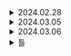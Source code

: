 
<details>
<summary> 2024.02.28 </summary>

## 오늘 한 것
알고리즘 - 재귀
알고리즘 - 백트래킹
JPA 공부

## 오늘 공부한 것
https://github.com/Algorithm-Niga-mol-ala/Algorithm/tree/main/%EC%A0%84%EC%84%B1%EC%88%98/2%EA%B8%B0/8%EC%A3%BC%EC%B0%A8

### 알고리즘
2468 안전영역<br>
9025 맥주마시면서걸어가기

### JPA
#### flush
> 영속성 컨텍스트의 변경 내용을 데이터베이스에 반영.
1. 변경 감지가 동작해서 영속성 컨텍스트에 있는 모든 엔티티를 스냅샷과 비교해서 수정된 엔티티를 찾음. 수정된 엔티티는 수정 쿼리를 만들어 쓰기 지연 SQL 저장소에 등록.
2. 쓰기 지연 SQL 저장소의 쿼리를 데이터베이스에 전송

+ flush 호출 시점
  + em.flush()
    + 거의 사용하지 않음
  + 트랜잭션 커밋 시
    + 자동 호출
  + JPQL 쿼리 실행 시
    + 객체지향 쿼리를 호출할 때도 플러시가 실행
    + 영속성 컨텍스트에는 있지만 db에 반영되지 않은 것들이 있을 수 있으므로 자동 호출

## 보완 해야 할 점

+ 다음 주 역량평가 준비
+ 다음 주부터 개발하려면 JPA 빨리 공부하기
</details> 

<details>
<summary> 2024.03.05 </summary>

## 오늘 한 것

와이어프레임 작성<br>
ERD 작성<br>

## 오늘 공부한 것

### Big-O, Big-THeta, Big-Omega에 대해 설명

입력 크기 n 이 무한대로 커질때의 복잡도를 간단히 표현하기 위해 사용하는 표기법.

+ Big-O : 최악의 경우. 점근적 상한. ex) n이 증가함에 따라 f(n) 이 O(n^2)보다 클 수 없음

+ Big-Theta : O 와 Omega 표기가 같은 경우에 사용. ex) 최대 최소 Theta(n^2)의 증가율을 가짐

+ Big-Omega : 최선의 경우, 점근적 하한, ex) n이 증가함에 따라 f(n)이 Omega(n^2) 보다 작을 수 없음

O(1) 의 상수 시간은 입력 크기 n에 대해여 변하지 않고 일정한 시간이 걸림

### 다른 것을 사용하지 않고 Big-O를 사용하는 이유

Big-O는 점근적 상한을 나타내는 표기법으로 해당 알고리즘의 최악의 경우를 나타냄.<br><br>
알고리즘의 평균적인 시간은 의미가 없는 경우가 많음.<br><br>
시간이 평균적으로 이정도 걸린다는 것보다 절대 이 시간 이상은 걸리지 않는다고 말하는 것이 서비스 신뢰도가 높음.<br><br>

### O(1) 은 O(N^2)보다 무조건적으로 빠른가

복잡도를 계산할 때 입력 크기 N이 무한대로 향한다고 생각하기 때문에 상수를 무시.<br> <br>
실제 O(100)인 알고리즘도 O(1)로 표기 되기 때문에 이런 경우 O(N^2)의 알고리즘 보다 n=10 이하의 시간일 때는 느림.<br><br>
</details> 

<details>
<summary> 2024.03.06 </summary>

## 오늘 한 것

API 명세서 작성<br>
빅데이터 전문가 리뷰<br>

## 오늘 공부한 것

### 일반 배열과 링크드 리스트의 비교

> 배열과 링크드 리스트는 데이터를 저장하고 관리하는 데 사용되는 두가지 기본적인 자료구조

+ 배열
  + 연속된 메모리 공간에 데이터를 저장
  + 인덱스를 사용해서 원소에 빠르게 접근이 가능함. O(1)의 시간복잡도
    + 인덱스란 추가적인 쓰기 작업과 저장 공간을 활용해서 검색 속도를 향상시키는 자료구조
    + 인덱스를 활용하면 검색뿐 아니라 수정, 삭제의 성능도 향상되는데 이유는 이 작업들에 항상 검색이 선행되기 때문
    + index를 사용하지 않으면 Full Scan이 일어나서 처리 속도가 떨어짐
      + 장점
      + 테이블 조회 속도 상승으로 인한 성능 향상
      + 전반적인 시스템의 부하를 줄일 수 있음
      + 단점
      + 인덱스를 관리하기 위해 추가적인 저장공간이 필요
      + 검색을 자주하는 테이블에 인덱스를 거는게 좋음
      + 수정, 삭제, 입력이 잦은 테이블에 인덱스를 걸게 되면 인덱스의 크기가 비대해져서 성능이 오히려 저하됨
        + 규모가 큰 테이블
        + 입력이 자주 발생하지 않는 컬럼
        + JOIN이나 WHERE, ORDER BY에 자주 사용되는 컬럼
        + 데이터의 중복도가 낮은 컬럼
    + 인덱스는 해시 테이블이나 B+Tree로 구현함
      + 해시 테이블 기반의 DB 인덱스는 검색에 유리하지만 해시가 = 연산에 특화되었기 때문에 해시 함수의 특성상 값이 1이라도 달라지면 완전히 다른 해시 값을 생성하므로 부등호 연산이 자주 사용되는 데이터 베이스 검색에는 적합하지 않음
      + B+Tree는 리프노드만이 인덱스와 함께 value를 가지고 있고 나머지 노드들은 데이터를 위한 인덱스만을 가지고 있음
      + 리프노드들은 LinkedList로 연결되어 있음
      + 데이터 베이스의 인덱스 컬럼은 부등호를 이용한 순차 검색 연산이 자주 발생될 수 있으므노 BTree의 리프노드들을 LinkedList로 연결해 순차검색을 용이하게 하는 등 Btree를 인덱스에 맞게 최적화.
  + 고정된 크기를 가지고 크기 변경이 어려움. 미리 할당된 메모리 크기를 초과하면 새로운 메모리 공간을 할당하고 데이터를 복사해야함.
  + 원소를 삽입하거나 삭제할 때 원소들을 이동시켜야 해서 시간이 오래 걸릴 수 있음. O(n)의 시간 복잡도.
  + 메모리 사용이 효율적. 각 원소는 인덱스로 접근되고 추가적인 메모리를 사용하지 않음.
+ 링크드 리스트
  + 각 노드가 데이터와 다음 노드에 대한 참조 포인터를 포함
  + 노드들이 연속되지 않은 메모리 공간에 저장됨.
  + 원소에 접근하기 위해서는 리스트를 순차적으로 탐색해야함. O(n)의 시간복잡도.
  + 크기 변경이 쉬움. 새 노드를 동적으로 할당하거나 제거함으로써 리스트의 크기를 변경할 수 있음.
  + 원소를 삽입하거나 삭제할 때 주소만 바꿔주면 되므로 O(1)의 시간복잡도를 가지지만 삭 제 위치를 검색하는에 O(N)의 시간이 듦
  + 배열은 인덱스를 사용한 빠른 접근이 필요하거나 크기가 고정된 경우에 적합.
  + 링크드 리스트는 데이터의 삽입과 삭제가 빈번하거나 크기가 가변적인 경우에 적합.
  
#### 링크드 리스트를 사용해서 구현할 수 있는 다른 자료구조에 대해 설명
   배열로 구현할 수 있는 자료구조는 대부분 만들 수 있다. 대표적으로 스택이나 큐가 있다.
</details> 




<details>
<summary> 틀 </summary>

## 오늘 한 것


## 오늘 공부한 것


</details> 

